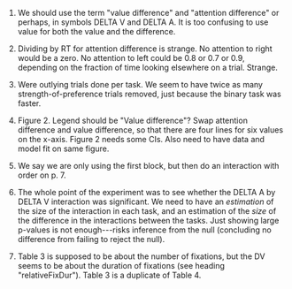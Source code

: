 1. We should use the term "value difference" and "attention difference" or perhaps, in symbols DELTA V and DELTA A. It is too confusing to use value for both the value and the difference.

2. Dividing by RT for attention difference is strange. No attention to right would be a zero. No attention to left could be 0.8 or 0.7 or 0.9, depending on the fraction of time looking elsewhere on a trial. Strange.

3. Were outlying trials done per task. We seem to have twice as many strength-of-preference trials removed, just because the binary task was faster.

4. Figure 2. Legend should be "Value difference"? Swap attention difference and value difference, so that there are four lines for six values on the x-axis. Figure 2 needs some CIs. Also need to have data and model fit on same figure. 

5. We say we are only using the first block, but then do an interaction with order on p. 7.

6. The whole point of the experiment was to see whether the DELTA A by DELTA V interaction was significant. We need to have an _estimation_ of the size of the interaction in each task, and an estimation of the _size_ of the difference in the interactions between the tasks. Just showing large p-values is not enough---risks inference from the null (concluding no difference from failing to reject the null).

7. Table 3 is supposed to be about the number of fixations, but the DV seems to be about the duration of fixations (see heading "relativeFixDur"). Table 3 is a duplicate of Table 4.






